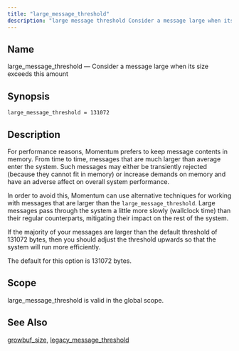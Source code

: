 ```yaml
---
title: "large_message_threshold"
description: "large message threshold Consider a message large when its size exceeds this amount large message threshold 131072 For performance reasons Momentum prefers to keep message contents in memory From time to time messages that are much larger than average enter the system Such messages may either be transiently rejected because..."
---
```


<a name="conf.ref.large_message_threshold"></a> 
## Name

large_message_threshold — Consider a message large when its size exceeds this amount

## Synopsis

`large_message_threshold = 131072`

<a name="idp9923056"></a> 
## Description

For performance reasons, Momentum prefers to keep message contents in memory. From time to time, messages that are much larger than average enter the system. Such messages may either be transiently rejected (because they cannot fit in memory) or increase demands on memory and have an adverse affect on overall system performance.

In order to avoid this, Momentum can use alternative techniques for working with messages that are larger than the `large_message_threshold`. Large messages pass through the system a little more slowly (wallclock time) than their regular counterparts, mitigating their impact on the rest of the system.

If the majority of your messages are larger than the default threshold of 131072 bytes, then you should adjust the threshold upwards so that the system will run more efficiently.

The default for this option is 131072 bytes.

<a name="idp9927568"></a> 
## Scope

large_message_threshold is valid in the global scope.

<a name="idp9929216"></a> 
## See Also

[growbuf_size](/momentum/3/3-reference/3-reference-conf-ref-growbuf-size), [legacy_message_threshold](/momentum/3/3-reference/3-reference-conf-ref-legacy-message-threshold)